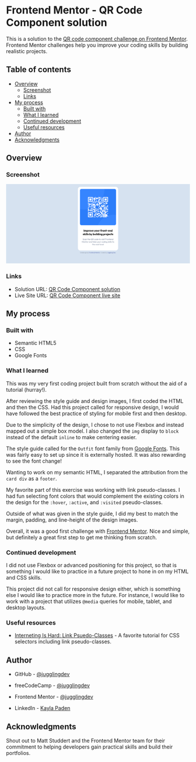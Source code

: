 # Frontend Mentor - QR Code Component solution

This is a solution to the [QR code component challenge on Frontend Mentor](https://www.frontendmentor.io/challenges/qr-code-component-iux_sIO_H). Frontend Mentor challenges help you improve your coding skills by building realistic projects.

## Table of contents

- [Overview](#overview)
  - [Screenshot](#screenshot)
  - [Links](#links)
- [My process](#my-process)
  - [Built with](#built-with)
  - [What I learned](#what-i-learned)
  - [Continued development](#continued-development)
  - [Useful resources](#useful-resources)
- [Author](#author)
- [Acknowledgments](#acknowledgments)

## Overview

### Screenshot

![QR Component Screenshot](./qr-component-screenshot.png)

### Links

- Solution URL: [QR Code Component solution](https://github.com/jugglingdev/qr-code-component)
- Live Site URL: [QR Code Component live site](https://jugglingdev.github.io/qr-code-component/)

## My process

### Built with

- Semantic HTML5
- CSS
- Google Fonts

### What I learned

This was my very first coding project built from scratch without the aid of a tutorial (hurray!).

After reviewing the style guide and design images, I first coded the HTML and then the CSS.  Had this project called for responsive design, I would have followed the best practice of styling for mobile first and then desktop.

Due to the simplicity of the design, I chose to not use Flexbox and instead mapped out a simple box model.  I also changed the `img` display to `block` instead of the default `inline` to make centering easier.

The style guide called for the `Outfit` font family from [Google Fonts](https://fonts.google.com/specimen/Outfit).  This was fairly easy to set up since it is externally hosted.  It was also rewarding to see the font change!

Wanting to work on my semantic HTML, I separated the attribution from the `card div` as a `footer`.

My favorite part of this exercise was working with link pseudo-classes.  I had fun selecting font colors that would complement the existing colors in the design for the `:hover`, `:active`, and `:visited` pseudo-classes.

Outside of what was given in the style guide, I did my best to match the margin, padding, and line-height of the design images.

Overall, it was a good first challenge with [Frontend Mentor](https://www.frontendmentor.io/home).  Nice and simple, but definitely a great first step to get me thinking from scratch.

### Continued development

I did not use Flexbox or advanced positioning for this project, so that is something I would like to practice in a future project to hone in on my HTML and CSS skills.

This project did not call for responsive design either, which is something else I would like to practice more in the future.  For instance, I would like to work with a project that utilizes `@media` queries for mobile, tablet, and desktop layouts.

### Useful resources

- [Interneting Is Hard: Link Psuedo-Classes](https://www.internetingishard.com/html-and-css/css-selectors/#pseudo-classes-for-links) - A favorite tutorial for CSS selectors including link pseudo-classes.

## Author

- GitHub - [@jugglingdev](https://github.com/jugglingdev)

- freeCodeCamp - [@jugglingdev](https://www.freecodecamp.org/jugglingdev)

- Frontend Mentor - [@jugglingdev](https://www.frontendmentor.io/profile/jugglingdev)

- LinkedIn - [Kayla Paden](https://www.linkedin.com/in/kayla-marie-paden)

## Acknowledgments

Shout out to Matt Studdert and the Frontend Mentor team for their commitment to helping developers gain practical skills and build their portfolios.